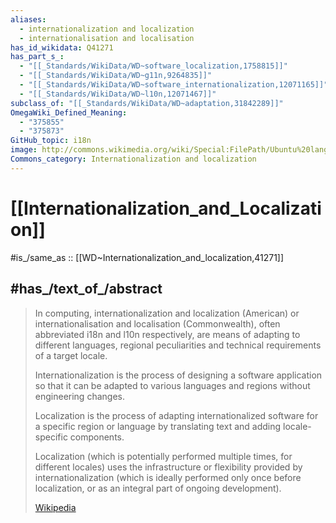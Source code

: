 ```yaml
---
aliases:
  - internationalization and localization
  - internationalisation and localisation
has_id_wikidata: Q41271
has_part_s_:
  - "[[_Standards/WikiData/WD~software_localization,1758815]]"
  - "[[_Standards/WikiData/WD~g11n,9264835]]"
  - "[[_Standards/WikiData/WD~software_internationalization,12071165]]"
  - "[[_Standards/WikiData/WD~l10n,12071467]]"
subclass_of: "[[_Standards/WikiData/WD~adaptation,31842289]]"
OmegaWiki_Defined_Meaning:
  - "375855"
  - "375873"
GitHub_topic: i18n
image: http://commons.wikimedia.org/wiki/Special:FilePath/Ubuntu%20languages.png
Commons_category: Internationalization and localization
---
```


# [[Internationalization_and_Localization]] 

#is_/same_as :: [[WD~Internationalization_and_localization,41271]] 

## #has_/text_of_/abstract 

> In computing, internationalization and localization (American) 
> or internationalisation and localisation (Commonwealth), 
> often abbreviated i18n and l10n respectively, 
> are means of adapting to different languages, 
> regional peculiarities and technical requirements of a target locale.
>
> Internationalization is the process of designing a software application 
> so that it can be adapted to various languages and regions without engineering changes. 
> 
> Localization is the process of adapting internationalized software 
> for a specific region or language by translating text and adding locale-specific components.
>
> Localization (which is potentially performed multiple times, for different locales) 
> uses the infrastructure or flexibility provided by internationalization 
> (which is ideally performed only once before localization, or as an integral part of ongoing development).
>
> [Wikipedia](https://en.wikipedia.org/wiki/Internationalization%20and%20localization) 

